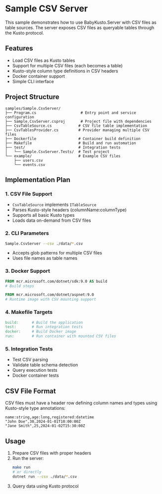 # Sample CSV Server

This sample demonstrates how to use BabyKusto.Server with CSV files as table sources.
The server exposes CSV files as queryable tables through the Kusto protocol.

## Features

- Load CSV files as Kusto tables
- Support for multiple CSV files (each becomes a table)
- Kusto-style column type definitions in CSV headers
- Docker container support
- Simple CLI interface

## Project Structure

```
samples/Sample.CsvServer/
├── Program.cs                    # Entry point and service configuration
├── Sample.CsvServer.csproj       # Project file with dependencies
├── CsvTableSource.cs            # CSV file table implementation
├── CsvTablesProvider.cs         # Provider managing multiple CSV files
├── Dockerfile                   # Container build definition
├── Makefile                     # Build and run automation
├── test/                        # Integration tests
│   └── Sample.CsvServer.Tests/  # Test project
└── example/                     # Example CSV files
    ├── users.csv               
    └── events.csv              
```

## Implementation Plan

### 1. CSV File Support
- `CsvTableSource` implements `ITableSource`
- Parses Kusto-style headers (columnName:columnType)
- Supports all basic Kusto types
- Loads data on-demand from CSV files

### 2. CLI Parameters
```bash
Sample.CsvServer --csv ./data/*.csv
```
- Accepts glob patterns for multiple CSV files
- Uses file names as table names

### 3. Docker Support
```dockerfile
FROM mcr.microsoft.com/dotnet/sdk:9.0 AS build
# Build steps

FROM mcr.microsoft.com/dotnet/aspnet:9.0
# Runtime image with CSV mounting support
```

### 4. Makefile Targets
```makefile
build:      # Build the application
test:       # Run integration tests
docker:     # Build Docker image
run:        # Run container with mounted CSV files
```

### 5. Integration Tests
- Test CSV parsing
- Validate table schema detection
- Query execution tests
- Docker container tests

## CSV File Format

CSV files must have a header row defining column names and types using Kusto-style type annotations:

```csv
name:string,age:long,registered:datetime
"John Doe",30,2024-01-01T10:00:00Z
"Jane Smith",25,2024-01-02T15:30:00Z
```

## Usage

1. Prepare CSV files with proper headers
2. Run the server:
   ```bash
   make run
   # or directly
   dotnet run --csv ./data/*.csv
   ```
3. Query data using Kusto protocol